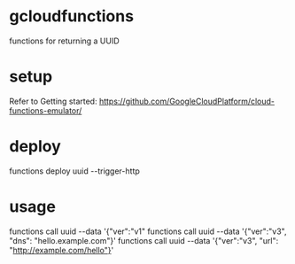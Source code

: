 # gcloudfunctions
functions for returning a UUID

# setup
Refer to Getting started:  https://github.com/GoogleCloudPlatform/cloud-functions-emulator/

# deploy
functions deploy uuid --trigger-http

# usage
functions call uuid --data '{"ver":"v1"
functions call uuid --data '{"ver":"v3", "dns": "hello.example.com"}'
functions call uuid --data '{"ver":"v3", "url": "http://example.com/hello"}'
